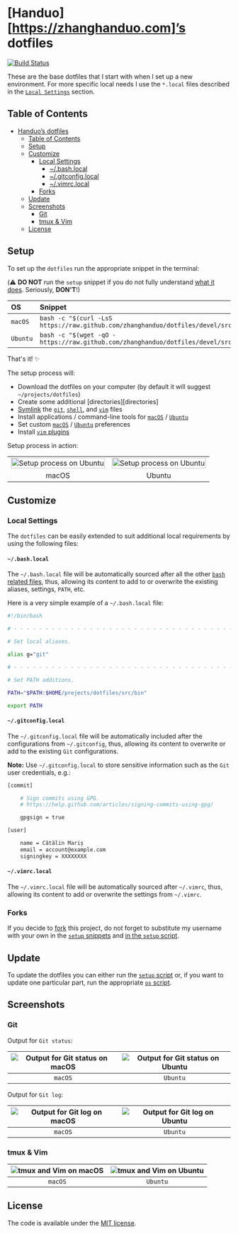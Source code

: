 [Handuo][https://zhanghanduo.com]’s dotfiles
==========================

[![Build Status][ci badge]][ci link]

These are the base dotfiles that I start with when I set up a new
environment. For more specific local needs I use the `*.local` files
described in the [`Local Settings`](#local-settings) section.

Table of Contents
-----------------

- [Handuo’s dotfiles](#handuos-dotfiles)
  - [Table of Contents](#table-of-contents)
  - [Setup](#setup)
  - [Customize](#customize)
    - [Local Settings](#local-settings)
      - [~/.bash.local](#bashlocal)
      - [~/.gitconfig.local](#gitconfiglocal)
      - [~/.vimrc.local](#vimrclocal)
    - [Forks](#forks)
  - [Update](#update)
  - [Screenshots](#screenshots)
    - [Git](#git)
    - [tmux &amp; Vim](#tmux-amp-vim)
  - [License](#license)

Setup
-----

To set up the `dotfiles` run the appropriate snippet in the terminal:

(⚠️  **DO NOT** run the `setup` snippet if you do not fully understand
[what it does][setup]. Seriously, **DON'T**!)

| OS | Snippet |
|:---|:---|
| `macOS` | `bash -c "$(curl -LsS https://raw.github.com/zhanghanduo/dotfiles/devel/src/os/setup.sh)"` |
| `Ubuntu` | `bash -c "$(wget -qO - https://raw.github.com/zhanghanduo/dotfiles/devel/src/os/setup.sh)"` |

That's it! ✨

The setup process will:

* Download the dotfiles on your computer (by default it will
  suggest `~/projects/dotfiles`)
* Create some additional [directories][directories]
* [Symlink][symlink] the
  [`git`](src/git),
  [`shell`](src/shell), and
  [`vim`](src/vim) files
* Install applications / command-line tools for
  [`macOS`](src/os/install/macos) /
  [`Ubuntu`](src/os/install/ubuntu)
* Set custom
  [`macOS`](src/os/preferences/macos) /
  [`Ubuntu`](src/os/preferences/ubuntu) preferences
* Install [`vim` plugins](src/vim/vim/plugins)

Setup process in action:

<table>
    <tbody>
        <tr>
            <td>
                <img src="https://cloud.githubusercontent.com/assets/1223565/19314446/cd89a592-90a2-11e6-948d-9d75247088ba.gif" alt="Setup process on Ubuntu" width="100%">
            </td>
            <td>
                <img src="https://cloud.githubusercontent.com/assets/1223565/19048636/e23e347a-89af-11e6-853c-98616b75b6ae.gif" alt="Setup process on Ubuntu" width="100%">
            </td>
        </tr>
        <tr align="center">
            <td>macOS</td>
            <td>Ubuntu</td>
        </td>
    </tbody>
</table>

Customize
---------

### Local Settings

The `dotfiles` can be easily extended to suit additional local
requirements by using the following files:

#### `~/.bash.local`

The `~/.bash.local` file will be automatically sourced after all
the other [`bash` related files][shell], thus, allowing its content
to add to or overwrite the existing aliases, settings, `PATH`, etc.

Here is a very simple example of a `~/.bash.local` file:

```bash
#!/bin/bash

# - - - - - - - - - - - - - - - - - - - - - - - - - - - - - - - - - - -

# Set local aliases.

alias g="git"

# - - - - - - - - - - - - - - - - - - - - - - - - - - - - - - - - - - -

# Set PATH additions.

PATH="$PATH:$HOME/projects/dotfiles/src/bin"

export PATH

```

#### `~/.gitconfig.local`

The `~/.gitconfig.local` file will be automatically included after
the configurations from `~/.gitconfig`, thus, allowing its content
to overwrite or add to the existing `Git` configurations.

__Note:__ Use `~/.gitconfig.local` to store sensitive information
such as the `Git` user credentials, e.g.:

```bash
[commit]

    # Sign commits using GPG.
    # https://help.github.com/articles/signing-commits-using-gpg/

    gpgsign = true

[user]

    name = Cătălin Mariș
    email = account@example.com
    signingkey = XXXXXXXX
```

#### `~/.vimrc.local`

The `~/.vimrc.local` file will be automatically sourced after
`~/.vimrc`, thus, allowing its content to add or overwrite the
settings from `~/.vimrc`.

### Forks

If you decide to [fork] this project, do not forget to substitute
my username with your own in the [`setup` snippets](#setup) and
[in the `setup` script][setup script].

Update
------

To update the dotfiles you can either run the [`setup` script][setup]
or, if you want to update one particular part, run the appropriate
[`os` script](src/os).

Screenshots
-----------

### Git

Output for `Git status`:

| ![Output for Git status on macOS][git output macos] | ![Output for Git status on Ubuntu][git output ubuntu] |
|:---:|:---:|
| `macOS` | `Ubuntu` |

Output for `Git log`:

| ![Output for Git log on macOS][git log macos] | ![Output for Git log on Ubuntu][git log ubuntu] |
|:---:|:---:|
| `macOS` | `Ubuntu` |

### tmux & Vim

| ![tmux and Vim on macOS][vim macos] | ![tmux and Vim on Ubuntu][vim ubuntu] |
|:---:|:---:|
| `macOS` | `Ubuntu` |

License
-------

The code is available under the [MIT license][license].

<!-- Link labels: -->

[ci badge]: https://github.com/alrra/dotfiles/workflows/test/badge.svg
[ci link]: https://github.com/alrra/dotfiles/actions
[dirs]: src/os/create_directories.sh
[fork]: https://help.github.com/en/github/getting-started-with-github/fork-a-repo
[git log macos]: https://cloud.githubusercontent.com/assets/1223565/10560966/e4ec08a6-7523-11e5-8941-4e12f6550a63.png
[git log ubuntu]: https://cloud.githubusercontent.com/assets/1223565/10560955/4b5e1300-7523-11e5-9e96-95ea67de9474.png
[git output macos]: https://cloud.githubusercontent.com/assets/1223565/10561038/f9f11a28-7525-11e5-8e1d-a304ad3557f9.png
[git output ubuntu]: https://cloud.githubusercontent.com/assets/1223565/8397636/3708d218-1ddb-11e5-9d40-21c6871271b9.png
[git]: src/git
[install macos]: src/os/install/macos
[install ubuntu]: src/os/install/ubuntu
[license]: LICENSE.txt
[preferences macos]: src/os/preferences/macos
[preferences ubuntu]: src/os/preferences/ubuntu
[repo]: https://github.com/alrra
[setup macos]: https://cloud.githubusercontent.com/assets/1223565/19314446/cd89a592-90a2-11e6-948d-9d75247088ba.gif
[setup script]: https://github.com/alrra/dotfiles/blob/2f53485df6be75d207d4c5c03c265730b416555a/src/os/setup.sh#L3
[setup ubuntu]: https://cloud.githubusercontent.com/assets/1223565/19048636/e23e347a-89af-11e6-853c-98616b75b6ae.gif
[setup]: src/os/setup.sh
[shell]: src/shell
[symlink]: src/os/create_symbolic_links.sh
[vim macos]: https://cloud.githubusercontent.com/assets/1223565/10561007/498e1212-7525-11e5-8252-81503b3d6184.png
[vim plugins]: src/vim/vim/pack/minpac/start
[vim ubuntu]: https://cloud.githubusercontent.com/assets/1223565/10560956/557ca2de-7523-11e5-9000-fc1e189a95f5.png
[vim]: src/vim
